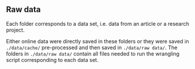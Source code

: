 ## Raw data
Each folder corresponds to a data set, i.e. data from an article or a research project.  

Either online data were directly saved in these folders or they were saved in `./data/cache/` pre-processed and then saved in `./data/raw data/`.
The folders in `./data/raw data/` contain all files needed to run the wrangling script corresponding to each data set.
